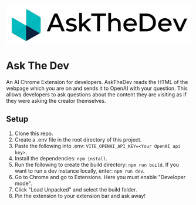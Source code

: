 ![AskTheDev logo](./public/logo.png)

# Ask The Dev
An AI Chrome Extension for developers. AskTheDev reads the HTML of the webpage which you are on and sends it to OpenAI with your question. This allows developers to ask questions about the content they are visiting as if they were asking the creator themselves.

## Setup
1. Clone this repo.
2. Create a .env file in the root directory of this project.
3. Paste the following into .env: `VITE_OPENAI_API_KEY=<Your OpenAI api key>`.
4. Install the dependencies: `npm install`.
5. Run the following to create the build directory: `npm run build`. If you want to run a dev instance locally, enter: `npm run dev`.
6. Go to Chrome and go to Extensions. Here you must enable "Developer mode".
7. Click "Load Unpacked" and select the build folder.
8. Pin the extension to your extension bar and ask away!
